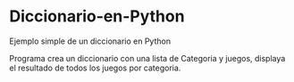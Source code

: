 # Diccionario-en-Python
Ejemplo simple de un diccionario en Python

Programa crea un diccionario con una lista de Categoria y juegos, displaya el resultado de todos los juegos por categoria.
